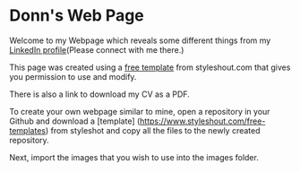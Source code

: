 # Donn's Web Page
Welcome to my Webpage which reveals some different things from my [LinkedIn profile](https://www.linkedin.com/in/yamdonn)(Please connect with me there.)

This page was created using a [free template](https://www.styleshout.com/free-templates) from styleshout.com that gives you 
permission to use and modify.

There is also a link to download my CV as a PDF.

To create your own webpage similar to mine, open a repository in your Github and download a [template] (https://www.styleshout.com/free-templates) from styleshot and copy all the files to the newly created repository.

Next, import the images that you wish to use into the images folder. 
